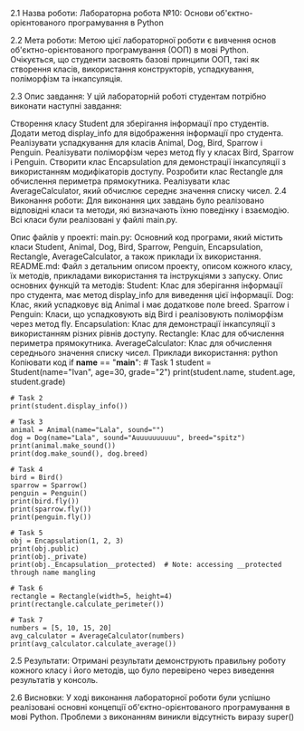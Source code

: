 2.1 Назва роботи:
Лабораторна робота №10: Основи об'єктно-орієнтованого програмування в Python

2.2 Мета роботи:
Метою цієї лабораторної роботи є вивчення основ об'єктно-орієнтованого програмування (ООП) в мові Python. Очікується, що студенти засвоять базові принципи ООП, такі як створення класів, використання конструкторів, успадкування, поліморфізм та інкапсуляція.

2.3 Опис завдання:
У цій лабораторній роботі студентам потрібно виконати наступні завдання:

Створення класу Student для зберігання інформації про студентів.
Додати метод display_info для відображення інформації про студента.
Реалізувати успадкування для класів Animal, Dog, Bird, Sparrow і Penguin.
Реалізувати поліморфізм через метод fly у класах Bird, Sparrow і Penguin.
Створити клас Encapsulation для демонстрації інкапсуляції з використанням модифікаторів доступу.
Розробити клас Rectangle для обчислення периметра прямокутника.
Реалізувати клас AverageCalculator, який обчислює середнє значення списку чисел.
2.4 Виконання роботи:
Для виконання цих завдань було реалізовано відповідні класи та методи, які визначають їхню поведінку і взаємодію. Всі класи були реалізовані у файлі main.py.

Опис файлів у проекті:
main.py: Основний код програми, який містить класи Student, Animal, Dog, Bird, Sparrow, Penguin, Encapsulation, Rectangle, AverageCalculator, а також приклади їх використання.
README.md: Файл з детальним описом проекту, описом кожного класу, їх методів, прикладами використання та інструкціями з запуску.
Опис основних функцій та методів:
Student: Клас для зберігання інформації про студента, має метод display_info для виведення цієї інформації.
Dog: Клас, який успадковує від Animal і має додаткове поле breed.
Sparrow і Penguin: Класи, що успадковують від Bird і реалізовують поліморфізм через метод fly.
Encapsulation: Клас для демонстрації інкапсуляції з використанням різних рівнів доступу.
Rectangle: Клас для обчислення периметра прямокутника.
AverageCalculator: Клас для обчислення середнього значення списку чисел.
Приклади використання:
python
Копіювати код
if __name__ == "__main__":
    # Task 1
    student = Student(name="Ivan", age=30, grade="2")
    print(student.name, student.age, student.grade)

    # Task 2
    print(student.display_info())

    # Task 3
    animal = Animal(name="Lala", sound="")
    dog = Dog(name="Lala", sound="Auuuuuuuuuu", breed="spitz")
    print(animal.make_sound())
    print(dog.make_sound(), dog.breed)

    # Task 4
    bird = Bird()
    sparrow = Sparrow()
    penguin = Penguin()
    print(bird.fly())
    print(sparrow.fly())
    print(penguin.fly())

    # Task 5
    obj = Encapsulation(1, 2, 3)
    print(obj.public)
    print(obj._private)
    print(obj._Encapsulation__protected)  # Note: accessing __protected through name mangling

    # Task 6
    rectangle = Rectangle(width=5, height=4)
    print(rectangle.calculate_perimeter())

    # Task 7
    numbers = [5, 10, 15, 20]
    avg_calculator = AverageCalculator(numbers)
    print(avg_calculator.calculate_average())
2.5 Результати:
Отримані результати демонструють правильну роботу кожного класу і його методів, що було перевірено через виведення результатів у консоль.

2.6 Висновки:
У ході виконання лабораторної роботи були успішно реалізовані основні концепції об'єктно-орієнтованого програмування в мові Python. Проблеми з виконанням виникли відсутність виразу super()
